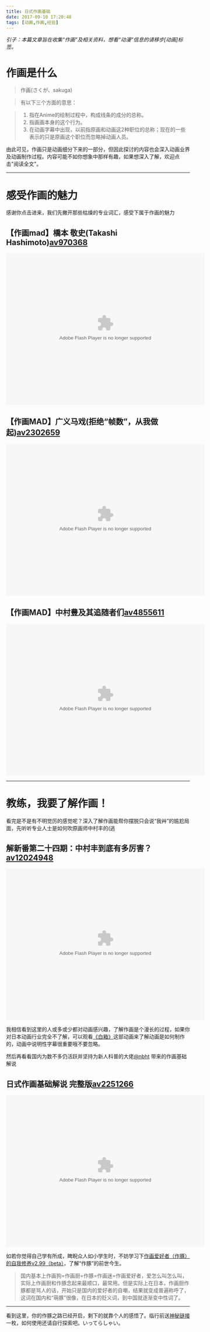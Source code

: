 ```yaml
---
title: 日式作画基础
date: 2017-09-10 17:20:48
tags: [动画,作画,经验]
---
```



*引子：本篇文章旨在收集“作画”及相关资料，想看“动漫”信息的请移步[动画]标签。*

# 作画是什么 #

> 作画(さくが、sakuga)

> 有以下三个方面的意思：

> 1. 指在Anime的绘制过程中，构成线条的成分的总称。
> 2. 指画画本身的这个行为。
> 3. 在动画字幕中出现，以前指原画和动画这2种职位的总称；现在的一些表示的只是原画这个职位而忽略掉动画人员。

由此可见，作画只是动画细分下来的一部分，但因此探讨的内容也会深入动画业界及动画制作过程。内容可能不如你想象中那样有趣，如果想深入了解，欢迎点击"阅读全文"。

<!--more-->

----------

# 感受作画的魅力 #

感谢你点击进来，我们先撇开那些枯燥的专业词汇，感受下属于作画的魅力

## 【作画mad】橋本 敬史(Takashi Hashimoto)[av970368](https://www.bilibili.com/video/av970368) ##

<embed height="415" width="544" quality="high" allowfullscreen="true" type="application/x-shockwave-flash" src="//static.hdslb.com/miniloader.swf" flashvars="aid=970368&page=1" pluginspage="//www.adobe.com/shockwave/download/download.cgi?P1_Prod_Version=ShockwaveFlash"></embed>

## 【作画MAD】广义马戏(拒绝“帧数”，从我做起)[av2302659](https://www.bilibili.com/video/av2302659/) ##

<embed height="415" width="544" quality="high" allowfullscreen="true" type="application/x-shockwave-flash" src="//static.hdslb.com/miniloader.swf" flashvars="aid=2302659&page=1" pluginspage="//www.adobe.com/shockwave/download/download.cgi?P1_Prod_Version=ShockwaveFlash"></embed>



## 【作画MAD】中村豊及其追随者们[av4855611](https://www.bilibili.com/video/av4855611) ##

<embed height="415" width="544" quality="high" allowfullscreen="true" type="application/x-shockwave-flash" src="//static.hdslb.com/miniloader.swf" flashvars="aid=4855611&page=1" pluginspage="//www.adobe.com/shockwave/download/download.cgi?P1_Prod_Version=ShockwaveFlash"></embed>


----------

# 教练，我要了解作画！ #

看完是不是有不明觉厉的感觉呢？深入了解作画能帮你摆脱只会说“我艸”的尴尬局面，先听听专业人士是如何吹原画师中村丰的(逃

## 解新番第二十四期：中村丰到底有多厉害？[av12024948](https://www.bilibili.com/video/av12024948) ##

<embed height="415" width="544" quality="high" allowfullscreen="true" type="application/x-shockwave-flash" src="//static.hdslb.com/miniloader.swf" flashvars="aid=12024948&page=1" pluginspage="//www.adobe.com/shockwave/download/download.cgi?P1_Prod_Version=ShockwaveFlash"></embed>

我相信看到这里的人或多或少都对动画感兴趣，了解作画是个漫长的过程，如果你对日本动画行业完全不了解，可以观看[《白箱》](magnet:?xt=urn:btih:afd0f8280240d9f0143c95b87b82e80dfe509f44)这部动画来了解动画是如何制作的，动画中说明性字幕很重要哦不要忽略。

然后再看看国内为数不多仍活跃并坚持为新人科普的大佬[@nbht](http://weibo.com/lmnbht) 带来的作画基础解说

## 日式作画基础解说 完整版[av2251266](https://www.bilibili.com/video/av2251266/) ##

<embed height="415" width="544" quality="high" allowfullscreen="true" type="application/x-shockwave-flash" src="//static.hdslb.com/miniloader.swf" flashvars="aid=2251266&page=1" pluginspage="//www.adobe.com/shockwave/download/download.cgi?P1_Prod_Version=ShockwaveFlash"></embed>

如若你觉得自己学有所成，睥睨众人如小学生时，不妨学习下[作画爱好者（作豚）的自我修养v2.99（beta）](https://zhuanlan.zhihu.com/p/20584724)，了解“作豚”的前世今生。

> 国内基本上作画狗=作画厨=作豚=作画迷=作画爱好者，爱怎么叫怎么叫，实际上作画厨和作豚念起来最顺口，最常用。但是实际上在日本，作画厨作豚都是骂人的话，开始只是国内的爱好者的自嘲，结果就变成普遍称呼了，这词在国内和“萌豚”很像，在日本的贬义词，到中国就逐渐变中性词了。

----------


看到这里，你的作豚之路已经开启，剩下的就靠个人的感悟了。临行前送[神秘链接](https://sakugabooru.com/)一枚，如何使用还请自行探索吧。いってらしゃい。